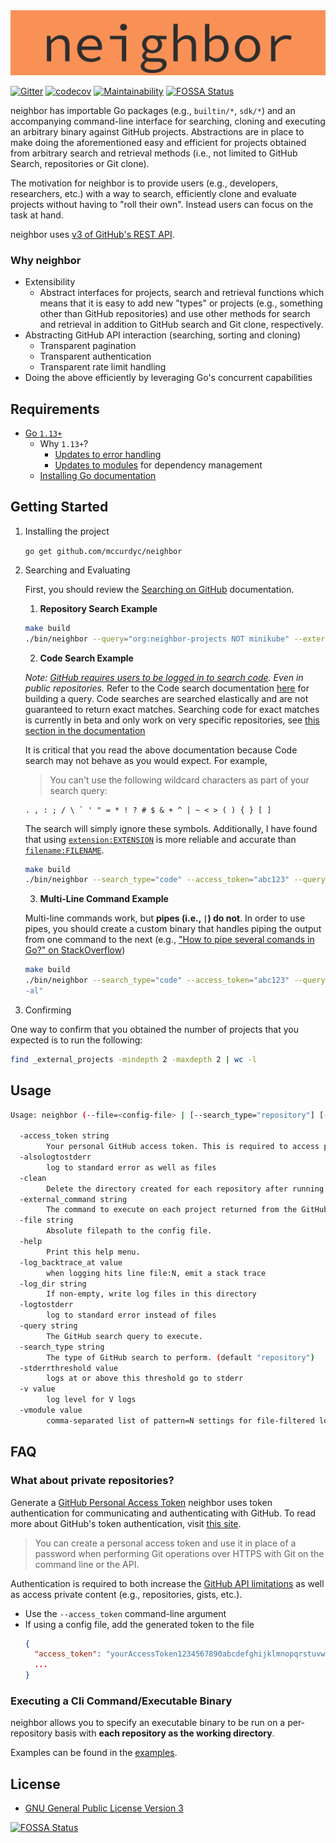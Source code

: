 <div align="center">
  <img src="https://github.com/mccurdyc/neighbor/blob/master/docs/imgs/orange-background-logo.png?raw=true"><br>
</div>

[![Gitter](https://badges.gitter.im/neighborproject/community.svg)](https://gitter.im/neighborproject/community?utm_source=badge&utm_medium=badge&utm_campaign=pr-badge) [![codecov](https://codecov.io/gh/mccurdyc/neighbor/branch/master/graph/badge.svg)](https://codecov.io/gh/mccurdyc/neighbor) [![Maintainability](https://api.codeclimate.com/v1/badges/8b473a645aab19597124/maintainability)](https://codeclimate.com/github/mccurdyc/neighbor/maintainability)
[![FOSSA Status](https://app.fossa.io/api/projects/git%2Bgithub.com%2Fmccurdyc%2Fneighbor.svg?type=shield)](https://app.fossa.io/projects/git%2Bgithub.com%2Fmccurdyc%2Fneighbor?ref=badge_shield)

neighbor has importable Go packages (e.g., `builtin/*`, `sdk/*`) and an accompanying
command-line interface for searching, cloning and executing an arbitrary binary
against GitHub projects. Abstractions are in place to make doing the aforementioned
easy and efficient for projects obtained from arbitrary search and retrieval methods
(i.e., not limited to GitHub Search, repositories or Git clone).

The motivation for neighbor is to provide users (e.g., developers, researchers, etc.)
with a way to search, efficiently clone and evaluate projects without having to
"roll their own". Instead users can focus on the task at hand.

neighbor uses [v3 of GitHub's REST API](https://developer.github.com/v3/).

### Why neighbor

+ Extensibility
  + Abstract interfaces for projects, search and retrieval functions which means
  that it is easy to add new "types" or projects (e.g., something other than GitHub
  repositories) and use other methods for search and retrieval in addition to
  GitHub search and Git clone, respectively.
+ Abstracting GitHub API interaction (searching, sorting and cloning)
  + Transparent pagination
  + Transparent authentication
  + Transparent rate limit handling
+ Doing the above efficiently by leveraging Go's concurrent capabilities

## Requirements

+ [Go `1.13+`](https://golang.org/dl/)
  + Why `1.13+`?
    + [Updates to error handling](https://blog.golang.org/go1.13-errors)
    + [Updates to modules](https://golang.org/doc/go1.13#modules) for dependency management
  + [Installing Go documentation](https://golang.org/doc/install)

## Getting Started

1. Installing the project

    `go get github.com/mccurdyc/neighbor`

2. Searching and Evaluating

    First, you should review the [Searching on GitHub](https://help.github.com/en/github/searching-for-information-on-github/searching-on-github) documentation.

    1. **Repository Search Example**

      ```bash
      make build
      ./bin/neighbor --query="org:neighbor-projects NOT minikube" --external_command="ls -al"
      ```

    2. **Code Search Example**

      _Note: [GitHub requires users to be logged in to search code](https://developer.github.com/v3/search/#search-code).
      Even in public repositories._ Refer to the Code search documentation [here](https://help.github.com/en/github/searching-for-information-on-github/searching-code)
      for building a query. Code searches are searched elastically and are not
      guaranteed to return exact matches. Searching code for exact matches is currently
      in beta and only work on very specific repositories, see [this section in the documentation](https://help.github.com/en/github/searching-for-information-on-github/searching-code-for-exact-matches#searching-code-for-exact-matches)

      It is critical that you read the above documentation because Code search may
      not behave as you would expect. For example,

      > You can't use the following wildcard characters as part of your search query:
      ```
      . , : ; / \ ` ' " = * ! ? # $ & + ^ | ~ < > ( ) { } [ ]
      ```

      The search will simply ignore these symbols. Additionally, I have found that
      using [`extension:EXTENSION`](https://help.github.com/en/github/searching-for-information-on-github/searching-code#search-by-file-extension)
      is more reliable and accurate than [`filename:FILENAME`](https://help.github.com/en/github/searching-for-information-on-github/searching-code#search-by-filename).

      ```bash
      make build
      ./bin/neighbor --search_type="code" --access_token="abc123" --query="pkg/errors in:file extension:mod path:/ user:mccurdyc" --external_command="ls -al"
      ```

    3. **Multi-Line Command Example**

      Multi-line commands work, but **pipes (i.e., `|`) do not**. In order to use pipes,
      you should create a custom binary that handles piping the output from one command
      to the next (e.g., ["How to pipe several comands in Go?" on StackOverflow](https://stackoverflow.com/questions/10781516/how-to-pipe-several-commands-in-go))

      ```bash
      make build
      ./bin/neighbor --search_type="code" --access_token="abc123" --query="pkg/errors in:file extension:mod path:/ user:mccurdyc" --external_command="ls \
      -al"
      ```

3. Confirming

  One way to confirm that you obtained the number of projects that you expected
  is to run the following:

  ```bash
  find _external_projects -mindepth 2 -maxdepth 2 | wc -l
  ```

## Usage

```bash
Usage: neighbor (--file=<config-file> | [--search_type="repository"] [--access_token=<github-access-token>] --query=<github-query> --external_command=<command> | --search_type="code" --access_token=<github-access-token> --query=<github-query> --external_command=<command>) [--clean=<[true|false>]

  -access_token string
        Your personal GitHub access token. This is required to access private repositories and increases rate limits.
  -alsologtostderr
        log to standard error as well as files
  -clean
        Delete the directory created for each repository after running the external command against the repository. (default true)
  -external_command string
        The command to execute on each project returned from the GitHub search query.
  -file string
        Absolute filepath to the config file.
  -help
        Print this help menu.
  -log_backtrace_at value
        when logging hits line file:N, emit a stack trace
  -log_dir string
        If non-empty, write log files in this directory
  -logtostderr
        log to standard error instead of files
  -query string
        The GitHub search query to execute.
  -search_type string
        The type of GitHub search to perform. (default "repository")
  -stderrthreshold value
        logs at or above this threshold go to stderr
  -v value
        log level for V logs
  -vmodule value
        comma-separated list of pattern=N settings for file-filtered logging
```

## FAQ

### What about private repositories?

Generate a [GitHub Personal Access Token](https://github.com/settings/tokens)
neighbor uses token authentication for communicating and authenticating with GitHub.
To read more about GitHub's token authentication, visit [this site](https://help.github.com/articles/creating-a-personal-access-token-for-the-command-line/).

> You can create a personal access token and use it in place of a password when performing Git operations over HTTPS with Git on the command line or the API.

Authentication is required to both increase the [GitHub API limitations](https://godoc.org/github.com/google/go-github/github#hdr-Rate_Limiting)
as well as access private content (e.g., repositories, gists, etc.).

+ Use the `--access_token` command-line argument
+ If using a config file, add the generated token to the file
  ```json
  {
    "access_token": "yourAccessToken1234567890abcdefghijklmnopqrstuvwxyz",
    ...
  }
  ```

### Executing a Cli Command/Executable Binary

neighbor allows you to specify an executable binary to be run on
a per-repository basis with **each repository as the working directory**.

Examples can be found in the [examples](./_examples).

## License
+ [GNU General Public License Version 3](./LICENSE)


[![FOSSA Status](https://app.fossa.io/api/projects/git%2Bgithub.com%2Fmccurdyc%2Fneighbor.svg?type=large)](https://app.fossa.io/projects/git%2Bgithub.com%2Fmccurdyc%2Fneighbor?ref=badge_large)